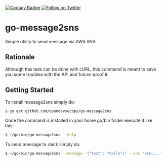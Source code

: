 [![Codacy Badge](https://api.codacy.com/project/badge/Grade/b07a461e6a9a48fc84226baefff06423)](https://www.codacy.com/app/OpenDevSecOps/go-message2sns?utm_source=github.com&amp;utm_medium=referral&amp;utm_content=opendevsecops/go-message2sns&amp;utm_campaign=Badge_Grade)
[![Follow on Twitter](https://img.shields.io/twitter/follow/opendevsecops.svg?logo=twitter)](https://twitter.com/opendevsecops)

# go-message2sns

Simple utility to send message via AWS SNS.

## Rationale

Although this task can be done with cURL, this command is meant to save you some troubles with the API and future-proof it.

## Getting Started

To install message2sns simply do:

```sh
$ go get github.com/opendevsecops/go-message2sns
```

Once the command is installed in your home go/bin folder execute it like this:

```sh
$ ~/go/bin/go-message2sns --help
```

To send message to slack simply do:

```sh
$ ~/go/bin/go-message2sns --message '{"text": "hello"}' --sns "arn:..."
```
